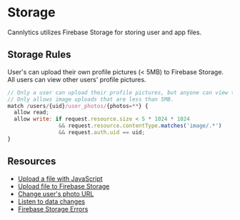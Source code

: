 # Storage

Cannlytics utilizes Firebase Storage for storing user and app files.

## Storage Rules

User's can upload their own profile pictures (< 5MB) to Firebase Storage. All users can view other users' profile pictures.

```js
// Only a user can upload their profile pictures, but anyone can view them.
// Only allows image uploads that are less than 5MB.
match /users/{uid}/user_photos/{photos=**} {
  allow read;
  allow write: if request.resource.size < 5 * 1024 * 1024
                && request.resource.contentType.matches('image/.*')
                && request.auth.uid == uid;
}
```


## Resources

- [Upload a file with JavaScript](https://developer.mozilla.org/en-US/docs/Web/API/File/Using_files_from_web_applications)
- [Upload file to Firebase Storage](https://firebase.google.com/docs/storage/web/upload-files)
- [Change user's photo URL](https://firebase.google.com/docs/auth/web/manage-users#update_a_users_profile)
- [Listen to data changes](https://firebase.google.com/docs/firestore/query-data/listen#web)
- [Firebase Storage Errors](https://firebase.google.com/docs/storage/web/handle-errors)

